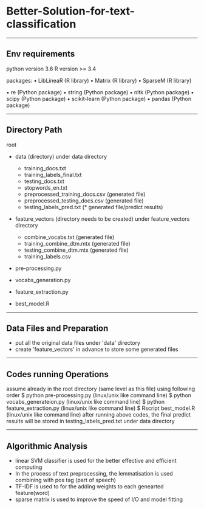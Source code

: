 # Better-Solution-for-text-classification

--------------------
Env requirements
--------------------
python version 3.6
R version >= 3.4

packages:
• LibLineaR (R library)
• Matrix (R library)
• SparseM (R library)

• re (Python package)
• string (Python package)
• nltk (Python package)
• scipy (Python package)
• scikit-learn (Python package)
• pandas (Python package)

--------------------
Directory Path
--------------------
root
- data (directory)
  under data directory
  - training_docs.txt
  - training_labels_final.txt
  - testing_docs.txt
  - stopwords_en.txt 
  - preprocessed_training_docs.csv (generated file)
  - preprocessed_testing_docs.csv (generated file)
  - testing_labels_pred.txt (* generated file/predict results)

- feature_vectors (directory needs to be created)
  under feature_vectors directory
  - combine_vocabs.txt (generated file)
  - training_combine_dtm.mtx (generated file)
  - testing_combine_dtm.mtx (generated file)
  - training_labels.csv

- pre-processing.py
- vocabs_generation.py
- feature_extraction.py
- best_model.R

----------------------
Data Files and Preparation
----------------------
- put all the original data files under 'data' directory
- create 'feature_vectors' in advance to store some generated files

----------------------
Codes running Operations
----------------------
assume already in the root directory (same level as this file)
using following order
$ python pre-processing.py (linux/unix like command line)
$ python vocabs_generateion.py (linux/unix like command line)
$ python feature_extraction.py (linux/unix like command line)
$ Rscript best_model.R (linux/unix like command line)
after running above codes, the final predict results will be stored in testing_labels_pred.txt under data directory

--------------------
Algorithmic Analysis
--------------------

- linear SVM classifier is used for the better effective and efficient computing
- In the process of text preprocessing, the lemmatisation is used combining with pos tag (part of speech)
- TF-IDF is used to for the adding weights to each genearted feature(word)
- sparse matrix is used to improve the speed of I/O and model fitting


